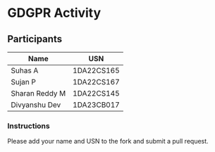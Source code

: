 # GDGPR Activity

## Participants

| Name   | USN        |
|--------|------------|
| Suhas A| 1DA22CS165 |
| Sujan P| 1DA22CS167 |
| Sharan Reddy M| 1DA22CS145|
| Divyanshu Dev | 1DA23CB017 |
### Instructions
Please add your name and USN to the fork and submit a pull request.

